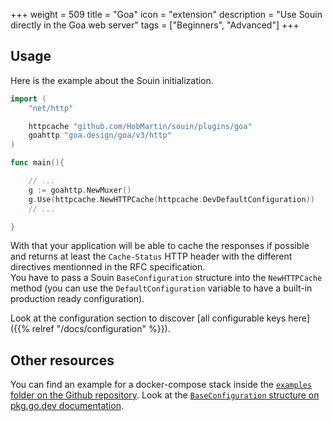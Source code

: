 +++
weight = 509
title = "Goa"
icon = "extension"
description = "Use Souin directly in the Goa web server"
tags = ["Beginners", "Advanced"]
+++

## Usage
Here is the example about the Souin initialization.
```go
import (
	"net/http"

	httpcache "github.com/HobMartin/souin/plugins/goa"
	goahttp "goa.design/goa/v3/http"
)

func main(){

    // ...
	g := goahttp.NewMuxer()
	g.Use(httpcache.NewHTTPCache(httpcache.DevDefaultConfiguration))
    // ...

}
```
With that your application will be able to cache the responses if possible and returns at least the `Cache-Status` HTTP header with the different directives mentionned in the RFC specification.  
You have to pass a Souin `BaseConfiguration` structure into the `NewHTTPCache` method (you can use the `DefaultConfiguration` variable to have a built-in production ready configuration).  

Look at the configuration section to discover [all configurable keys here]({{% relref "/docs/configuration" %}}).

Other resources
---------------
You can find an example for a docker-compose stack inside the [`examples` folder on the Github repository](https://github.com/HobMartin/souin/tree/master/plugins/goa/examples).
Look at the [`BaseConfiguration` structure on pkg.go.dev documentation](https://pkg.go.dev/github.com/HobMartin/souin/pkg/middleware#BaseConfiguration).
